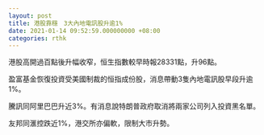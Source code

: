 ```yaml
---
layout: post
title: 港股靠穩　3大內地電訊股升逾1%
date: 2021-01-14 09:52:59.000000000 +08:00
categories: rthk
---
```


港股高開過百點後升幅收窄，恒生指數較早時報28331點，升96點。

盈富基金恢復投資受美國制裁的恒指成份股，消息帶動3隻內地電訊股早段升逾1%。

騰訊同阿里巴巴升近3%。有消息說特朗普政府取消將兩家公司列入投資黑名單。

友邦同滙控跌近1%，港交所亦偏軟，限制大市升勢。
